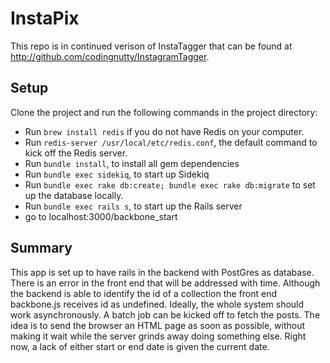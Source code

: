 # InstaPix
This repo is in continued verison of InstaTagger that can be found at http://github.com/codingnutty/InstagramTagger.
## Setup

Clone the project and run the following commands in the project directory:
* Run `brew install redis` if you do not have Redis on your computer.
* Run `redis-server /usr/local/etc/redis.conf`, the default command to kick off the Redis server.
* Run `bundle install`, to install all gem dependencies
* Run `bundle exec sidekiq`, to start up Sidekiq
* Run `bundle exec rake db:create; bundle exec rake db:migrate` to set up the database locally.
* Run `bundle exec rails s`, to start up the Rails server
* go to localhost:3000/backbone_start

## Summary
This app is set up to have rails in the backend with PostGres as database.
There is an error in the front end that will be addressed with time. Although the backend is able to identify the id of a collection the front end backbone.js receives id as undefined.
Ideally, the whole system should work asynchronously. A batch job can be kicked off to fetch the posts. The idea is to send the browser an HTML page as soon as possible, without making it wait while the server grinds away doing something else. Right now, a lack of either start or end date is given the current date.